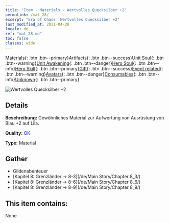 ```yaml
---
title: "Item - Materials - Wertvolles Quecksilber +2"
permalink: /mat_28/
excerpt: "Era of Chaos  Wertvolles Quecksilber +2"
last_modified_at: 2021-04-28
locale: de
ref: "mat_28.md"
toc: false
classes: wide
---
```

 [Materials](/ItemsDE/){: .btn .btn--primary}[Artifacts](/ItemsDE/Artifacts/){: .btn .btn--success}[Unit Soul](/ItemsDE/UnitSoul/){: .btn .btn--warning}[Unit Awakening](/ItemsDE/UnitAwakening/){: .btn .btn--danger}[Hero Soul](/ItemsDE/HeroSoul/){: .btn .btn--info}[Hero Skill](/ItemsDE/HeroSkill/){: .btn .btn--primary}[Gift](/ItemsDE/Gift/){: .btn .btn--success}[Event related](/ItemsDE/Events/){: .btn .btn--warning}[Avatars](/ItemsDE/Avatars/){: .btn .btn--danger}[Consumables](/ItemsDE/Consumables/){: .btn .btn--info}[Unknown](/ItemsDE/Unknown/){: .btn .btn--primary}

 ![Wertvolles Quecksilber +2](/images/t/i_cailiao_shuiyin1.png)

## Details
 **Beschreibung:** Gewöhnliches Material zur Aufwertung von Ausrüstung von Blau +2 auf Lila.

 **Quality:** <span style="color: #0000CD">OK</span>

 **Type:** Material

## Gather

*    Gildenabenteuer 
*    [Kapitel 8: Grenzländer -> 8-3](/de/Main Story/Chapter 8_3/) 
*    [Kapitel 8: Grenzländer -> 8-6](/de/Main Story/Chapter 8_6/) 
*    [Kapitel 8: Grenzländer -> 8-9](/de/Main Story/Chapter 8_9/) 

## This item contains:

  None

